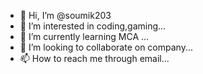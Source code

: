 - 👋 Hi, I’m @soumik203
- 👀 I’m interested in coding,gaming...
- 🌱 I’m currently learning MCA ...
- 💞️ I’m looking to collaborate on company...
- 📫 How to reach me through email...

<!---
soumik203/soumik203 is a ✨ special ✨ repository because its `README.md` (this file) appears on your GitHub profile.
You can click the Preview link to take a look at your changes.
--->
